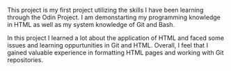 This project is my first project utilizing the skills I have been learning through the Odin Project. I am demonstarting my programming knowledge in HTML as well as my system knowledge of Git and Bash.

In this project I learned a lot about the application of HTML and faced some issues and learning oppurtunities in Git and HTML. Overall, I feel that I gained valuable experience in formatting HTML pages and working with Git repositories.